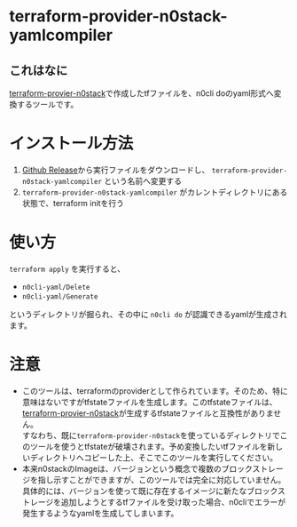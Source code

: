 # terraform-provider-n0stack-yamlcompiler

## これはなに

[terraform-provier-n0stack](https://github.com/onokatio/terraform-provider-n0stack)で作成したtfファイルを、n0cli doのyaml形式へ変換するツールです。

# インストール方法

1. [Github Release](https://github.com/onokatio/terraform-provider-n0stack-yamlcompiler/releases)から実行ファイルをダウンロードし、 `terraform-provider-n0stack-yamlcompiler` という名前へ変更する
2. `terraform-provider-n0stack-yamlcompiler` がカレントディレクトリにある状態で、terraform initを行う

# 使い方

`terraform apply` を実行すると、

- `n0cli-yaml/Delete`
- `n0cli-yaml/Generate`

というディレクトリが掘られ、その中に `n0cli do` が認識できるyamlが生成されます。

# 注意

- このツールは、terraformのproviderとして作られています。そのため、特に意味はないですがtfstateファイルを生成します。このtfstateファイルは、[terraform-provier-n0stack](https://github.com/onokatio/terraform-provider-n0stack)が生成するtfstateファイルと互換性がありません。  
  すなわち、既に`terraform-provider-n0stack`を使っているディレクトリでこのツールを使うとtfstateが破壊されます。予め変換したいtfファイルを新しいディレクトリへコピーした上、そこでこのツールを実行してください。
- 本来n0stackのImageは、バージョンという概念で複数のブロックストレージを指し示すことができますが、このツールでは完全に対応していません。  
  具体的には、バージョンを使って既に存在するイメージに新たなブロックストレージを追加しようとするtfファイルを受け取った場合、n0cliでエラーが発生するようなyamlを生成してしまいます。
